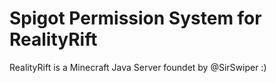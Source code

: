 # Spigot Permission System for RealityRift

RealityRift is a Minecraft Java Server foundet by @SirSwiper :)
